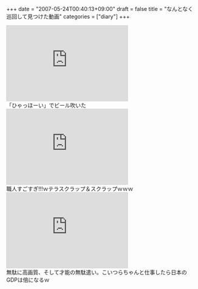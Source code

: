 +++
date = "2007-05-24T00:40:13+09:00"
draft = false
title = "なんとなく巡回して見つけた動画"
categories = ["diary"]
+++

<div style="width:318px; border:solid 1px #CCC;"><iframe src="http://www.nicovideo.jp/thumb?v=sm296007" width="100%" height="198" scrolling="no" border="0" frameborder="0"><p style="font-size:12px; padding:4px;">iframe対応ブラウザでご覧下さい。</p></iframe></div>
「ひゃっほーい」でビール吹いた

<div style="width:318px; border:solid 1px #CCC;"><iframe src="http://www.nicovideo.jp/thumb?v=sm320509" width="100%" height="198" scrolling="no" border="0" frameborder="0"><p style="font-size:12px; padding:4px;">iframe対応ブラウザでご覧下さい。</p></iframe></div>
職人すごすぎ!!!ｗテラスクラップ＆スクラップｗｗｗ

<div style="width:318px; border:solid 1px #CCC;"><iframe src="http://www.nicovideo.jp/thumb?v=sm318819" width="100%" height="198" scrolling="no" border="0" frameborder="0"><p style="font-size:12px; padding:4px;">iframe対応ブラウザでご覧下さい。</p></iframe></div>
無駄に高画質、そして才能の無駄遣い。こいつらちゃんと仕事したら日本のGDPは倍になるｗ
